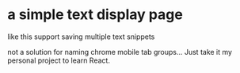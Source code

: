 # a simple text display page

like this
support saving multiple text snippets

not a solution for naming chrome mobile tab groups... Just take it my personal project to learn React.
